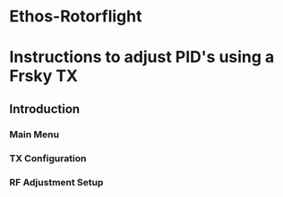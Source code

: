 # Ethos-Rotorflight
# Instructions to adjust PID's using a Frsky TX
## Introduction
### Main Menu
### TX Configuration
### RF Adjustment Setup
